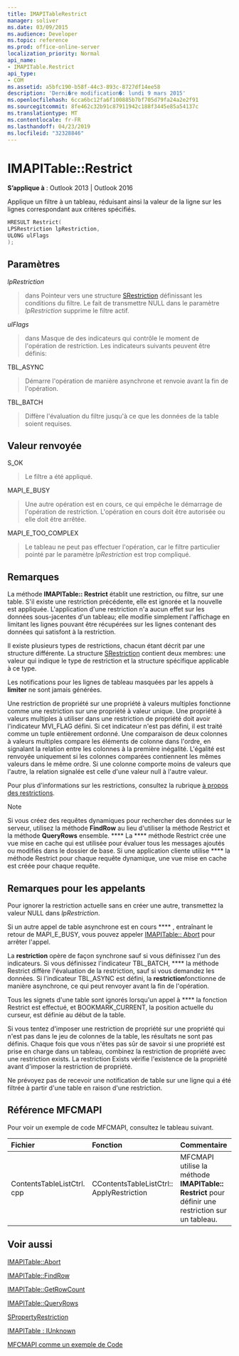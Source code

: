 ```yaml
---
title: IMAPITableRestrict
manager: soliver
ms.date: 03/09/2015
ms.audience: Developer
ms.topic: reference
ms.prod: office-online-server
localization_priority: Normal
api_name:
- IMAPITable.Restrict
api_type:
- COM
ms.assetid: a5bfc190-b58f-44c3-893c-8727df14ee58
description: 'Derni�re modification�: lundi 9 mars 2015'
ms.openlocfilehash: 6cca6bc12fa6f100885b7bf705d79fa24a2e2f91
ms.sourcegitcommit: 8fe462c32b91c87911942c188f3445e85a54137c
ms.translationtype: MT
ms.contentlocale: fr-FR
ms.lasthandoff: 04/23/2019
ms.locfileid: "32328846"
---
```

# <a name="imapitablerestrict"></a>IMAPITable::Restrict

  
  
**S’applique à** : Outlook 2013 | Outlook 2016 
  
Applique un filtre à un tableau, réduisant ainsi la valeur de la ligne sur les lignes correspondant aux critères spécifiés.
  
```cpp
HRESULT Restrict(
LPSRestriction lpRestriction,
ULONG ulFlags
);
```

## <a name="parameters"></a>Paramètres

 _lpRestriction_
  
> dans Pointeur vers une structure [SRestriction](srestriction.md) définissant les conditions du filtre. Le fait de transmettre NULL dans le paramètre _lpRestriction_ supprime le filtre actif. 
    
 _ulFlags_
  
> dans Masque de des indicateurs qui contrôle le moment de l'opération de restriction. Les indicateurs suivants peuvent être définis:
    
TBL_ASYNC 
  
> Démarre l'opération de manière asynchrone et renvoie avant la fin de l'opération.
    
TBL_BATCH 
  
> Diffère l'évaluation du filtre jusqu'à ce que les données de la table soient requises.
    
## <a name="return-value"></a>Valeur renvoyée

S_OK 
  
> Le filtre a été appliqué.
    
MAPI_E_BUSY 
  
> Une autre opération est en cours, ce qui empêche le démarrage de l'opération de restriction. L'opération en cours doit être autorisée ou elle doit être arrêtée.
    
MAPI_E_TOO_COMPLEX 
  
> Le tableau ne peut pas effectuer l'opération, car le filtre particulier pointé par le paramètre _lpRestriction_ est trop compliqué. 
    
## <a name="remarks"></a>Remarques

La méthode **IMAPITable:: Restrict** établit une restriction, ou filtre, sur une table. S'il existe une restriction précédente, elle est ignorée et la nouvelle est appliquée. L'application d'une restriction n'a aucun effet sur les données sous-jacentes d'un tableau; elle modifie simplement l'affichage en limitant les lignes pouvant être récupérées sur les lignes contenant des données qui satisfont à la restriction. 
  
Il existe plusieurs types de restrictions, chacun étant décrit par une structure différente. La structure [SRestriction](srestriction.md) contient deux membres: une valeur qui indique le type de restriction et la structure spécifique applicable à ce type. 
  
Les notifications pour les lignes de tableau masquées par les appels à **limiter** ne sont jamais générées. 
  
Une restriction de propriété sur une propriété à valeurs multiples fonctionne comme une restriction sur une propriété à valeur unique. Une propriété à valeurs multiples à utiliser dans une restriction de propriété doit avoir l'indicateur MVI_FLAG défini. Si cet indicateur n'est pas défini, il est traité comme un tuple entièrement ordonné. Une comparaison de deux colonnes à valeurs multiples compare les éléments de colonne dans l'ordre, en signalant la relation entre les colonnes à la première inégalité. L'égalité est renvoyée uniquement si les colonnes comparées contiennent les mêmes valeurs dans le même ordre. Si une colonne comporte moins de valeurs que l'autre, la relation signalée est celle d'une valeur null à l'autre valeur.
  
Pour plus d'informations sur les restrictions, consultez la rubrique [à propos des restrictions](about-restrictions.md).
  
> [!NOTE]
> Si vous créez des requêtes dynamiques pour rechercher des données sur le serveur, utilisez la méthode **FindRow** au lieu d'utiliser la méthode Restrict et la méthode **QueryRows** ensemble. **** La **** méthode Restrict crée une vue mise en cache qui est utilisée pour évaluer tous les messages ajoutés ou modifiés dans le dossier de base. Si une application cliente utilise **** la méthode Restrict pour chaque requête dynamique, une vue mise en cache est créée pour chaque requête. 
  
## <a name="notes-to-callers"></a>Remarques pour les appelants

Pour ignorer la restriction actuelle sans en créer une autre, transmettez la valeur NULL dans _lpRestriction_.
  
Si un autre appel de table asynchrone est en cours **** , entraînant le retour de MAPI_E_BUSY, vous pouvez appeler [IMAPITable:: Abort](imapitable-abort.md) pour arrêter l'appel. 
  
 La **restriction** opère de façon synchrone sauf si vous définissez l'un des indicateurs. Si vous définissez l'indicateur TBL_BATCH, **** la méthode Restrict diffère l'évaluation de la restriction, sauf si vous demandez les données. Si l'indicateur TBL_ASYNC est défini, la **restriction**fonctionne de manière asynchrone, ce qui peut renvoyer avant la fin de l'opération.
  
Tous les signets d'une table sont ignorés lorsqu'un appel à **** la fonction Restrict est effectué, et BOOKMARK_CURRENT, la position actuelle du curseur, est définie au début de la table. 
  
Si vous tentez d'imposer une restriction de propriété sur une propriété qui n'est pas dans le jeu de colonnes de la table, les résultats ne sont pas définis. Chaque fois que vous n'êtes pas sûr de savoir si une propriété est prise en charge dans un tableau, combinez la restriction de propriété avec une restriction exists. La restriction Exists vérifie l'existence de la propriété avant d'imposer la restriction de propriété. 
  
Ne prévoyez pas de recevoir une notification de table sur une ligne qui a été filtrée à partir d'une table en raison d'une restriction.
  
## <a name="mfcmapi-reference"></a>Référence MFCMAPI

Pour voir un exemple de code MFCMAPI, consultez le tableau suivant.
  
|**Fichier**|**Fonction**|**Commentaire**|
|:-----|:-----|:-----|
|ContentsTableListCtrl. cpp  <br/> |CContentsTableListCtrl:: ApplyRestriction  <br/> |MFCMAPI utilise la méthode **IMAPITable:: Restrict** pour définir une restriction sur un tableau.  <br/> |
   
## <a name="see-also"></a>Voir aussi



[IMAPITable::Abort](imapitable-abort.md)
  
[IMAPITable::FindRow](imapitable-findrow.md)
  
[IMAPITable::GetRowCount](imapitable-getrowcount.md)
  
[IMAPITable::QueryRows](imapitable-queryrows.md)
  
[SPropertyRestriction](spropertyrestriction.md)
  
[IMAPITable : IUnknown](imapitableiunknown.md)


[MFCMAPI comme un exemple de Code](mfcmapi-as-a-code-sample.md)

